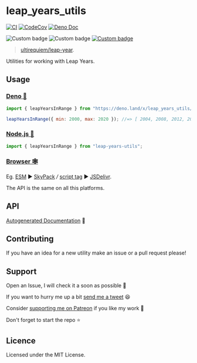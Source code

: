# leap_years_utils

[![CI](https://github.com/UltiRequiem/leap_year_utils/actions/workflows/ci.yaml/badge.svg)](https://github.com/UltiRequiem/leap_year_utils/actions/workflows/ci.yaml)
[![CodeCov](https://codecov.io/gh/ultirequiem/leap_years_utils/branch/main/graph/badge.svg)](https://codecov.io/gh/ultirequiem/leap_years_utils)
[![Deno Doc](https://doc.deno.land/badge.svg)](https://doc.deno.land/https/deno.land/x/leap_years_utils/mod.ts)

![Custom badge](https://img.shields.io/endpoint?url=https%3A%2F%2Fdeno-visualizer.danopia.net%2Fshields%2Fdep-count%2Fx%2Fleap_years_utils%2Fmod.ts)
![Custom badge](https://img.shields.io/endpoint?url=https%3A%2F%2Fdeno-visualizer.danopia.net%2Fshields%2Fupdates%2Fx%2Fleap_years_utils%2Fmod.ts)
[![Custom badge](https://img.shields.io/endpoint?url=https%3A%2F%2Fdeno-visualizer.danopia.net%2Fshields%2Flatest-version%2Fx%2Fleap_years_utils%2Fmod.ts)](https://deno.land/x/leap_year)

> [ultirequiem/leap-year](https://github.com/UltiRequiem/leap-year).

Utilities for working with Leap Years.

## Usage

### [Deno 🚀](https://deno.land/x/leap_years_utils)

```javascript
import { leapYearsInRange } from "https://deno.land/x/leap_years_utils/mod.ts";

leapYearsInRange({ min: 2000, max: 2020 }); //=> [ 2004, 2008, 2012, 2016, 2020]
```

### [Node.js 🐢](https://www.npmjs.com/package/leap-years-utils)

```typescript
import { leapYearsInRange } from "leap-years-utils";
```

### [Browser 🕸](https://developer.mozilla.org/en-US/docs/Glossary/Browser)

Eg. [ESM](https://developer.mozilla.org/en-US/docs/Web/JavaScript/Guide/Modules)
▶ [SkyPack](https://cdn.skypack.dev/leap-year-utils) _/_
[script tag](https://developer.mozilla.org/en-US/docs/Web/HTML/Element/script) ▶
[JSDelivr](https://cdn.jsdelivr.net/npm/leap-year-utils).

The API is the same on all this platforms.

## API

[Autogenerated Documentation](https://doc.deno.land/https://deno.land/x/leap_years_utils/mod.ts)
🚀

## Contributing

If you have an idea for a new utility make an issue or a pull request please!

## Support

Open an Issue, I will check it a soon as possible 👀

If you want to hurry me up a bit
[send me a tweet](https://twitter.com/intent/tweet?text=%40UltiRequiem%20) 😆

Consider [supporting me on Patreon](https://patreon.com/UltiRequiem) if you like
my work 🚀

Don't forget to start the repo ⭐

## Licence

Licensed under the MIT License.
